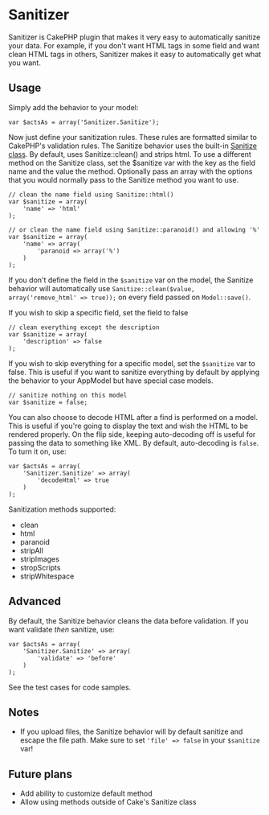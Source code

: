 # Sanitizer

Sanitizer is CakePHP plugin that makes it very easy to automatically sanitize
your data. For example, if you don't want HTML tags in some field and want clean
HTML tags in others, Sanitizer makes it easy to automatically get what you want.

## Usage

Simply add the behavior to your model:

    var $actsAs = array('Sanitizer.Sanitize');

Now just define your sanitization rules. These rules are formatted similar to
CakePHP's validation rules. The Sanitize behavior uses the built-in [Sanitize class][1].
By default, uses Sanitize::clean() and strips html. To use a different method on
the Sanitize class, set the $sanitize var with the key as the field name and the
value the method. Optionally pass an array with the options that you would
normally pass to the Sanitize method you want to use.

    // clean the name field using Sanitize::html()
    var $sanitize = array(
        'name' => 'html'
    );

    // or clean the name field using Sanitize::paranoid() and allowing '%'
    var $sanitize = array(
        'name' => array(
            'paranoid => array('%')
        )
    );

If you don't define the field in the `$sanitize` var on the model, the Sanitize
behavior will automatically use `Sanitize::clean($value, array('remove_html' => true));`
on every field passed on `Model::save()`.

If you wish to skip a specific field, set the field to false

    // clean everything except the description
    var $sanitize = array(
        'description' => false
    );

If you wish to skip everything for a specific model, set the `$sanitize` var to
false. This is useful if you want to sanitize everything by default by applying
the behavior to your AppModel but have special case models.

    // sanitize nothing on this model
    var $sanitize = false;

You can also choose to decode HTML after a find is performed on a model. This is
useful if you're going to display the text and wish the HTML to be rendered
properly. On the flip side, keeping auto-decoding off is useful for passing the
data to something like XML. By default, auto-decoding is `false`. To turn it on,
use:

    var $actsAs = array(
        'Sanitizer.Sanitize' => array(
            'decodeHtml' => true
        )
    );

Sanitization methods supported:
* clean
* html
* paranoid
* stripAll
* stripImages
* stropScripts
* stripWhitespace

## Advanced

By default, the Sanitize behavior cleans the data before validation. If you want
validate *then* sanitize, use:

    var $actsAs = array(
        'Sanitizer.Sanitize' => array(
            'validate' => 'before'
        )
    );

See the test cases for code samples.

## Notes

* If you upload files, the Sanitize behavior will by default sanitize and escape
  the file path. Make sure to set `'file' => false` in your `$sanitize` var!

## Future plans

* Add ability to customize default method
* Allow using methods outside of Cake's Sanitize class

[1]: http://api13.cakephp.org/class/sanitize